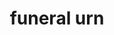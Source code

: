 ---
layout: objects
title: funeral urn
emoji: funeral_urn
permalink: ⚱.html
image: assets/img/3moji/funeral_urn.png
---